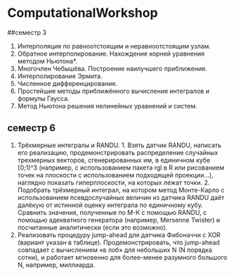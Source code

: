# ComputationalWorkshop 
##семестр 3
1. Интерполяция по равноотстоящим и неравноотстоящим узлам.
2. Обратное интерполирование. Нахождение корней уравнения методом Ньютона*.
3. Многочлен Чебышёва. Построение наилучшего приближения.
4. Интерполирование Эрмита.
5. Численное дифференцирование.
6. Простейшие методы приближённого вычисления интегралов и формулы Гаусса.
7. Метод Ньютона решения нелинейных уравнений и систем.

## семестр 6
1. Трёхмерные интегралы и RANDU. 1. Взять датчик RANDU, написать его реализацию, продемонстрировать распределение случайных трехмерных векторов, сгенерированных им, в единичном кубе [0;1)^3 (например, с использованием пакета rgl в R или рисованием точек на плоскости с использованием подходящей проекции…), наглядно показать гиперплоскости, на которых лежат точки. 2. Подобрать трёхмерный интеграл, на котором метод Монте-Карло с использованием псевдослучайных величин из датчика RANDU даёт далёкую от истинной оценку интеграла по единичному кубу. Сравнить значения, полученные по М-К с помощью RANDU, с помощью адекватного генератора (например, Mersenne Twister) и посчитанные аналитически (если это возможно).
2. Реализовать процедуру jump-ahead для датчика Фибоначчи с XOR (вариант указан в таблице). Продемонстрировать, что jump-ahead совпадает с вычислением «в лоб» для небольших N (N порядка сотни), и работает мгновенно для более-менее разумного большого N, например, миллиарда.